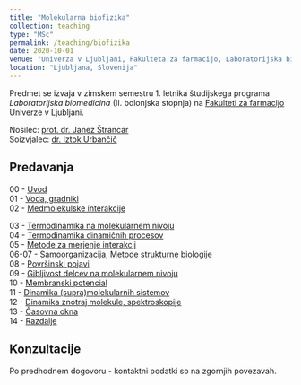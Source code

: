 ```yaml
---
title: "Molekularna biofizika"
collection: teaching
type: "MSc"
permalink: /teaching/biofizika
date: 2020-10-01
venue: "Univerza v Ljubljani, Fakulteta za farmacijo, Laboratorijska biomedicina"
location: "Ljubljana, Slovenija"
---
```


Predmet se izvaja v zimskem semestru 1. letnika študijskega programa *Laboratorijska biomedicina* (II. bolonjska stopnja) na [Fakulteti za farmacijo](http://www.ffa.uni-lj.si) Univerze v Ljubljani.  

Nosilec: [prof. dr. Janez Štrancar](/team/StrancarJanez)  
Soizvjalec: [dr. Iztok Urbančič](/team/UrbancicIztok)


Predavanja
----
00 - [Uvod](/files/teaching/biofizika/2021/00_uvod.pdf)  
01 - [Voda, gradniki](/files/teaching/biofizika/2021/01_voda-gradniki.pdf)  
02 - [Medmolekulske interakcije](/files/teaching/biofizika/2021/02_interakcije.pdf)  
<!-- 01 - [Uvod, voda, gradniki](/files/teaching/biofizika/2020/01-MolBiof-UVOD_voda_gradniki.pdf)  
02 - [Medmolekulske interakcije](/files/teaching/biofizika/2020/02-MolBiof-MedMolInterakcije.pdf)   -->
03 - [Termodinamika na molekularnem nivoju](/files/teaching/biofizika/2020/03-MolBiof-Termodinamika.pdf)  
04 - [Termodinamika dinamičnih procesov](/files/teaching/biofizika/2020/04-MolBiof-TermodinamikaDinamicnihProcesov.pdf)  
05 - [Metode za merjenje interakcij](/files/teaching/biofizika/2020/05-MolBiof-SpecificneInterakcije.pdf)  
06-07 - [Samoorganizacija, Metode strukturne biologije](/files/teaching/biofizika/2020/06-07-MolBiof-Samoorganizacija.pdf)  
08 - [Površinski pojavi ](/files/teaching/biofizika/2020/08-MolBiof-PovrsinskiPojavi.pdf)  
09 - [Gibljivost delcev na molekularnem nivoju](/files/teaching/biofizika/2020/09-MolBiof-Gibljivost.pdf)  
10 - [Membranski potencial](/files/teaching/biofizika/2020/10-MolBiof-MembranskiPotencial.pdf)   
11 - [Dinamika (supra)molekularnih sistemov](/files/teaching/biofizika/2020/11-MolBiof-DinamikaSupramolekularnihSistemov.pdf)  
12 - [Dinamika znotraj molekule, spektroskopije](/files/teaching/biofizika/2020/12-MolBiof-IntramolekularnaGibanja.pdf)  
13 - [Časovna okna](/files/teaching/biofizika/2020/13-MolBiof-CasovnaOkna.pdf)  
14 - [Razdalje](/files/teaching/biofizika/2020/14-MolBiof-Razdalje.pdf)  


Konzultacije
----
Po predhodnem dogovoru - kontaktni podatki so na zgornjih povezavah.

<!-- 
Vaje
======
[Povzetek vaj](/files/teaching/biofizika/vaje_mol_biofiz)

Izpiti
====== -->